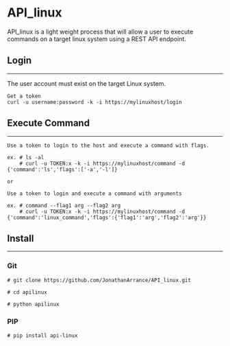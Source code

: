 # API_linux

API_linux is a light weight process that will allow a user to execute commands on a target linux system using a REST API endpoint.

## Login
--------
The user account must exist on the target Linux system.

```
Get a token
curl -u username:password -k -i https://mylinuxhost/login
```

## Execute Command
------------------

```
Use a token to login to the host and execute a command with flags.

ex. # ls -al
    # curl -u TOKEN:x -k -i https://mylinuxhost/command -d {'command':'ls','flags':['-a','-l']}

or

Use a token to login and execute a command with arguments

ex. # command --flag1 arg --flag2 arg 
    # curl -u TOKEN:x -k -i https://mylinuxhost/command -d {'command':'linux_command','flags':{'flag1':'arg','flag2':'arg'}}
```

## Install
----------
### Git
```
# git clone https://github.com/JonathanArrance/API_linux.git

# cd apilinux

# python apilinux
```

### PIP
```
# pip install api-linux
```
